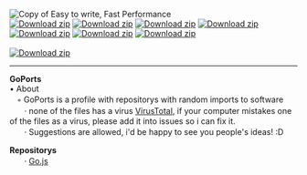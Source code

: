 ![Copy of Easy to write, Fast Performance](https://github.com/user-attachments/assets/c2f6bef1-9c73-4da8-99c1-d93d33e0e8ef)
<br />
[![Download zip](	https://img.shields.io/badge/Go-00ADD8?style=for-the-badge&logo=go&logoColor=white)](https://google.com)
[![Download zip](	https://img.shields.io/badge/C-00599C?style=for-the-badge&logo=c&logoColor=white)](https://google.com)
[![Download zip](	https://img.shields.io/badge/HTML5-E34F26?style=for-the-badge&logo=html5&logoColor=white)](https://google.com)
[![Download zip](	https://img.shields.io/badge/JavaScript-323330?style=for-the-badge&logo=javascript&logoColor=F7DF1E)](https://google.com)
[![Download zip](	https://img.shields.io/badge/Lua-2C2D72?style=for-the-badge&logo=lua&logoColor=white)](https://google.com)
[![Download zip](	https://img.shields.io/badge/Python-FFD43B?style=for-the-badge&logo=python&logoColor=blue)](https://google.com)
[![Download zip](	https://img.shields.io/badge/TypeScript-007ACC?style=for-the-badge&logo=typescript&logoColor=white)](https://google.com)
<br /> <br />
 [![Download zip](https://img.shields.io/badge/repository-1-black)](https://github.com/GoPorts/Go.js/blob/main/README.md#-download) <br /> 
<hr>


**GoPorts** <br />
• About <br />
ㅤ◦ GoPorts is a profile with repositorys with random imports to software  <br />
ㅤㅤ· none of the files has a virus [VirusTotal](https://www.virustotal.com/gui/home/upload), if your computer mistakes one of the files as a virus, please add it into issues so i can fix it.<br />
ㅤㅤ· Suggestions are allowed, i'd be happy to see you people's ideas! :D <br />

**Repositorys** <br />
ㅤㅤ· [Go.js](https://github.com/GoPorts/Go.js/tree/main) <br />
